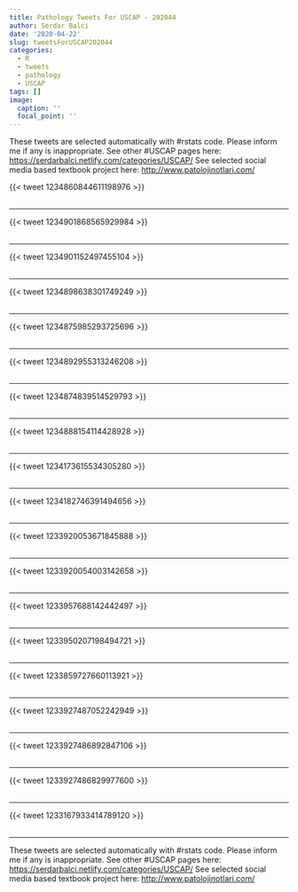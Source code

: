 ```yaml
---
title: Pathology Tweets For USCAP - 202044
author: Serdar Balci
date: '2020-04-22'
slug: tweetsForUSCAP202044
categories:
  - R
  - tweets
  - pathology
  - USCAP
tags: []
image:
  caption: ''
  focal_point: ''
---
```



These tweets are selected automatically with #rstats code. Please inform me if any is inappropriate.
See other #USCAP pages here: https://serdarbalci.netlify.com/categories/USCAP/ 
See selected social media based textbook project here: http://www.patolojinotlari.com/

{{< tweet 1234860844611198976 >}}
<br>
<br>
<hr>
{{< tweet 1234901868565929984 >}}
<br>
<br>
<hr>
{{< tweet 1234901152497455104 >}}
<br>
<br>
<hr>
{{< tweet 1234898638301749249 >}}
<br>
<br>
<hr>
{{< tweet 1234875985293725696 >}}
<br>
<br>
<hr>
{{< tweet 1234892955313246208 >}}
<br>
<br>
<hr>
{{< tweet 1234874839514529793 >}}
<br>
<br>
<hr>
{{< tweet 1234888154114428928 >}}
<br>
<br>
<hr>
{{< tweet 1234173615534305280 >}}
<br>
<br>
<hr>
{{< tweet 1234182746391494656 >}}
<br>
<br>
<hr>
{{< tweet 1233920053671845888 >}}
<br>
<br>
<hr>
{{< tweet 1233920054003142658 >}}
<br>
<br>
<hr>
{{< tweet 1233957688142442497 >}}
<br>
<br>
<hr>
{{< tweet 1233950207198494721 >}}
<br>
<br>
<hr>
{{< tweet 1233859727660113921 >}}
<br>
<br>
<hr>
{{< tweet 1233927487052242949 >}}
<br>
<br>
<hr>
{{< tweet 1233927486892847106 >}}
<br>
<br>
<hr>
{{< tweet 1233927486829977600 >}}
<br>
<br>
<hr>
{{< tweet 1233167933414789120 >}}
<br>
<br>
<hr>


These tweets are selected automatically with #rstats code. Please inform me if any is inappropriate.
See other #USCAP pages here: https://serdarbalci.netlify.com/categories/USCAP/ 
See selected social media based textbook project here: http://www.patolojinotlari.com/

